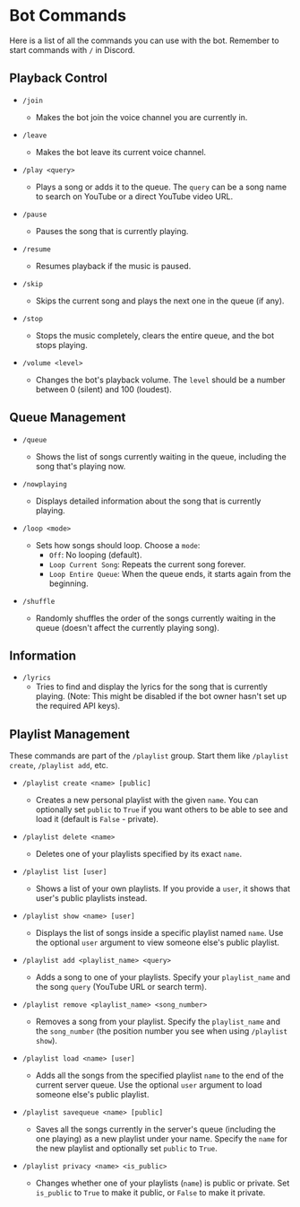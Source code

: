 # Bot Commands

Here is a list of all the commands you can use with the bot. Remember to start commands with `/` in Discord.

## Playback Control

*   `/join`
    *   Makes the bot join the voice channel you are currently in.

*   `/leave`
    *   Makes the bot leave its current voice channel.

*   `/play <query>`
    *   Plays a song or adds it to the queue. The `query` can be a song name to search on YouTube or a direct YouTube video URL.

*   `/pause`
    *   Pauses the song that is currently playing.

*   `/resume`
    *   Resumes playback if the music is paused.

*   `/skip`
    *   Skips the current song and plays the next one in the queue (if any).

*   `/stop`
    *   Stops the music completely, clears the entire queue, and the bot stops playing.

*   `/volume <level>`
    *   Changes the bot's playback volume. The `level` should be a number between 0 (silent) and 100 (loudest).

## Queue Management

*   `/queue`
    *   Shows the list of songs currently waiting in the queue, including the song that's playing now.

*   `/nowplaying`
    *   Displays detailed information about the song that is currently playing.

*   `/loop <mode>`
    *   Sets how songs should loop. Choose a `mode`:
        *   `Off`: No looping (default).
        *   `Loop Current Song`: Repeats the current song forever.
        *   `Loop Entire Queue`: When the queue ends, it starts again from the beginning.

*   `/shuffle`
    *   Randomly shuffles the order of the songs currently waiting in the queue (doesn't affect the currently playing song).

## Information

*   `/lyrics`
    *   Tries to find and display the lyrics for the song that is currently playing. (Note: This might be disabled if the bot owner hasn't set up the required API keys).

## Playlist Management

These commands are part of the `/playlist` group. Start them like `/playlist create`, `/playlist add`, etc.

*   `/playlist create <name> [public]`
    *   Creates a new personal playlist with the given `name`. You can optionally set `public` to `True` if you want others to be able to see and load it (default is `False` - private).

*   `/playlist delete <name>`
    *   Deletes one of your playlists specified by its exact `name`.

*   `/playlist list [user]`
    *   Shows a list of your own playlists. If you provide a `user`, it shows that user's public playlists instead.

*   `/playlist show <name> [user]`
    *   Displays the list of songs inside a specific playlist named `name`. Use the optional `user` argument to view someone else's public playlist.

*   `/playlist add <playlist_name> <query>`
    *   Adds a song to one of your playlists. Specify your `playlist_name` and the song `query` (YouTube URL or search term).

*   `/playlist remove <playlist_name> <song_number>`
    *   Removes a song from your playlist. Specify the `playlist_name` and the `song_number` (the position number you see when using `/playlist show`).

*   `/playlist load <name> [user]`
    *   Adds all the songs from the specified playlist `name` to the end of the current server queue. Use the optional `user` argument to load someone else's public playlist.

*   `/playlist savequeue <name> [public]`
    *   Saves all the songs currently in the server's queue (including the one playing) as a new playlist under your name. Specify the `name` for the new playlist and optionally set `public` to `True`.

*   `/playlist privacy <name> <is_public>`
    *   Changes whether one of your playlists (`name`) is public or private. Set `is_public` to `True` to make it public, or `False` to make it private.

